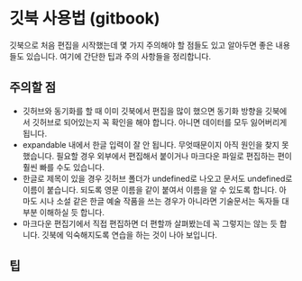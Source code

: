 # 깃북 사용법 (gitbook)

깃북으로 처음 편집을 시작했는데 몇 가지 주의해야 할 점들도 있고 알아두면 좋은 내용들도 있습니다. 여기에 간단한 팁과 주의 사항들을 정리합니다.&#x20;



## 주의할 점

* 깃허브와 동기화를 할 때 이미 깃북에서 편집을 많이 했으면 동기화 방향을 깃북에서 깃허브로 되어있는지 꼭 확인을 해야 합니다. 아니면 데이터를 모두 잃어버리게 됩니다.&#x20;
* expandable 내에서 한글 입력이 잘 안 됩니다. 무엇때문이지 아직 원인을 찾지 못했습니다. 필요할 경우 외부에서 편집해서 붙이거나 마크다운 파일로 편집하는 편이 훨씬 빠를 수도 있습니다.&#x20;
* 한글로 제목이 있을 경우 깃허브 폴더가 undefined로 나오고 문서도 undefined로 이름이 붙습니다. 되도록 영문 이름을 같이 붙여서 이름을 알 수 있도록 합니다. 아마도 시나 소설 같은 한글 예술 작품을 쓰는 경우가 아니라면 기술문서는 독자들   대부분 이해하실 듯 합니다.&#x20;
* 마크다운 편집기에서 직접 편집하면 더 편할까 살펴봤는데 꼭 그렇지는 않는 듯 합니다. 깃북에 익숙해지도록 연습을 하는 것이 나아 보입니다.&#x20;

## 팁

